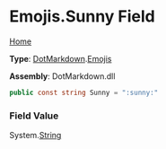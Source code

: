 # Emojis\.Sunny Field

[Home](../../../README.md)

**Type**: [DotMarkdown](../../README.md)\.[Emojis](../README.md)

**Assembly**: DotMarkdown\.dll

```csharp
public const string Sunny = ":sunny:"
```

### Field Value

System\.[String](https://docs.microsoft.com/en-us/dotnet/api/system.string)